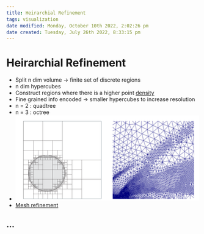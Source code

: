 ```yaml
---
title: Heirarchial Refinement
tags: visualization
date modified: Monday, October 10th 2022, 2:02:26 pm
date created: Tuesday, July 26th 2022, 8:33:15 pm
---
```


# Heirarchial Refinement
- Split n dim volume -> finite set of discrete regions
- n dim hypercubes
- Construct regions where there is a higher point [density](Density.md)
- Fine grained info encoded -> smaller hypercubes to increase resolution
- n = 2 : quadtree
- n = 3 : octree
- ![im](images/Pasted%20image%2020220316000739.png)
- [Mesh refinement](Mesh%20refinement.md)

## …



